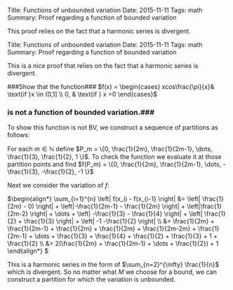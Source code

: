 ﻿Title:  Functions of unbounded variation
Date: 2015-11-11
Tags: math
Summary: Proof regarding a function of bounded variation

This proof relies on the fact that a harmonic series is divergent.  

Title:  Functions of unbounded variation
Date: 2015-11-11
Tags: math
Summary: Proof regarding a function of bounded variation

This is a nice proof that relies on the fact that a harmonic series is divergent.  

###Show that the function###
$f(x) = 
\begin{cases}
xcos\frac{\pi}{x}& \text{if }x \in (0,1] \\
0, & \text{if } x =0
\end{cases}$ 
### is not a function of bounded variation.###
 
To show this function is not BV, we construct a sequence of partitions as follows:

For each $m \in \mathbb{N}$ define $P_m = \{0, \frac{1}{2m}, \frac{1}{2m-1}, \dots, \frac{1}{3}, \frac{1}{2}, 1 \}$.  To check the function we evaluate it at those partition points and find $f(P_m) = \{0, \frac{1}{2m}, \frac{1}{2m-1}, \dots, -\frac{1}{3}, -\frac{1}{2}, -1 \}$ 

Next we consider the variation of $f$:  

$\begin{align*}
\sum_{i=1}^{n} \left| f(x_i) - f(x_{i-1} \right| &= \left| \frac{1}{2m} - 0) \right| + \left|-\frac{1}{2m-1} - \frac{1}{2m} \right| + \left|\frac{1}{2m-2} \right| + \dots + \left| -\frac{1}{3} - \frac{1}{4} \right| + \left| \frac{1}{2} + \frac{1}{3} \right| + \left| -1 -\frac{1}{2} \right|
\\\\ &= \frac{1}{2m} + \frac{1}{2m-1} + \frac{1}{2m} + \frac{1}{2m} + \frac{1}{2m-2m} + \frac{1}{2m-1} + \dots + \frac{1}{3} + \frac{1}{4} + \frac{1}{2} + \frac{1}{3} + 1 + \frac{1}{2}
\\\\ &= 2(\frac{1}{2m} + \frac{1}{2m-1} + \dots +  \frac{1}{2}) + 1
\end{align*} $  


This is a harmonic series in the form of $\sum_{n=2}^{\infty} \frac{1}{n}$ which is divergent.  So no matter what $M$ we choose for a bound, we can construct a partition for which the variation is unbounded.